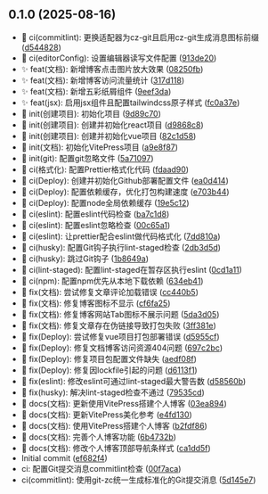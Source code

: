 ## 0.1.0 (2025-08-16)

* :ferris_wheel: ci(commitlint): 更换适配器为cz-git且启用cz-git生成消息图标前缀 ([d544828](https://github.com/Topskys/blog/commit/d544828))
* :ferris_wheel: ci(editorConfig): 设置编辑器读写文件配置 ([913de20](https://github.com/Topskys/blog/commit/913de20))
* ✨ feat(文档): 新增博客点击图片放大效果 ([08250fb](https://github.com/Topskys/blog/commit/08250fb))
* ✨ feat(文档): 新增博客访问流量统计 ([317d118](https://github.com/Topskys/blog/commit/317d118))
* ✨ feat(文档): 新增五彩纸屑组件 ([9eef3da](https://github.com/Topskys/blog/commit/9eef3da))
* ✨ feat(jsx): 启用jsx组件且配置tailwindcss原子样式 ([fc0a37e](https://github.com/Topskys/blog/commit/fc0a37e))
* 🎉 init(创建项目): 初始化项目 ([9d89c70](https://github.com/Topskys/blog/commit/9d89c70))
* 🎉 init(创建项目): 创建并初始化react项目 ([d9868c8](https://github.com/Topskys/blog/commit/d9868c8))
* 🎉 init(创建项目): 创建并初始化vue项目 ([82c1d58](https://github.com/Topskys/blog/commit/82c1d58))
* 🎉 init(文档): 初始化VitePress项目 ([a9e8f87](https://github.com/Topskys/blog/commit/a9e8f87))
* 🎉 init(git): 配置git忽略文件 ([5a71097](https://github.com/Topskys/blog/commit/5a71097))
* 🐎 ci(格式化): 配置Prettier格式化代码 ([fdaad90](https://github.com/Topskys/blog/commit/fdaad90))
* 🐎 ci(Deploy): 创建并初始化Github部署配置文件 ([ea0d414](https://github.com/Topskys/blog/commit/ea0d414))
* 🐎 ci(Deploy): 配置依赖缓存，优化打包构建速度 ([e703b44](https://github.com/Topskys/blog/commit/e703b44))
* 🐎 ci(Deploy): 配置node全局依赖缓存 ([19e5c12](https://github.com/Topskys/blog/commit/19e5c12))
* 🐎 ci(eslint): 配置eslint代码检查 ([ba7c1d8](https://github.com/Topskys/blog/commit/ba7c1d8))
* 🐎 ci(eslint): 配置eslint忽略检查 ([00c65a1](https://github.com/Topskys/blog/commit/00c65a1))
* 🐎 ci(eslint): 让prettier配合eslint做代码格式化 ([7dd810a](https://github.com/Topskys/blog/commit/7dd810a))
* 🐎 ci(husky): 配置Git钩子执行lint-staged检查 ([2db3d5d](https://github.com/Topskys/blog/commit/2db3d5d))
* 🐎 ci(husky): 跳过Git钩子 ([1b8649a](https://github.com/Topskys/blog/commit/1b8649a))
* 🐎 ci(lint-staged): 配置lint-staged在暂存区执行eslint ([0cd1a11](https://github.com/Topskys/blog/commit/0cd1a11))
* 🐎 ci(npm): 配置npm优先从本地下载依赖 ([634eb41](https://github.com/Topskys/blog/commit/634eb41))
* 🐞 fix(文档): 尝试修复文章评论加载错误 ([cc440b5](https://github.com/Topskys/blog/commit/cc440b5))
* 🐞 fix(文档): 修复博客图标不显示 ([cf6fa25](https://github.com/Topskys/blog/commit/cf6fa25))
* 🐞 fix(文档): 修复博客网站Tab图标不展示问题 ([5da3d05](https://github.com/Topskys/blog/commit/5da3d05))
* 🐞 fix(文档): 修复文章存在伪链接导致打包失败 ([3ff381e](https://github.com/Topskys/blog/commit/3ff381e))
* 🐞 fix(Deploy): 尝试修复vue项目打包部署错误 ([d5955cf](https://github.com/Topskys/blog/commit/d5955cf))
* 🐞 fix(Deploy): 修复文档博客访问资源404问题 ([697c2bc](https://github.com/Topskys/blog/commit/697c2bc))
* 🐞 fix(Deploy): 修复项目包配置文件缺失 ([aedf08f](https://github.com/Topskys/blog/commit/aedf08f))
* 🐞 fix(Deploy): 修复因lockfile引起的问题 ([d6113f1](https://github.com/Topskys/blog/commit/d6113f1))
* 🐞 fix(eslint): 修改eslint可通过lint-staged最大警告数 ([d58560b](https://github.com/Topskys/blog/commit/d58560b))
* 🐞 fix(husky): 解决lint-staged检查不通过 ([79535cd](https://github.com/Topskys/blog/commit/79535cd))
* 📃 docs(文档): 更新使用VitePress搭建个人博客 ([03ea894](https://github.com/Topskys/blog/commit/03ea894))
* 📃 docs(文档): 更新VitePress美化参考 ([e4fd130](https://github.com/Topskys/blog/commit/e4fd130))
* 📃 docs(文档): 使用VitePress搭建个人博客 ([b2fdf86](https://github.com/Topskys/blog/commit/b2fdf86))
* 📃 docs(文档): 完善个人博客功能 ([6b4732b](https://github.com/Topskys/blog/commit/6b4732b))
* 📃 docs(文档): 修改个人博客顶部导航条样式 ([ca1dd5f](https://github.com/Topskys/blog/commit/ca1dd5f))
* Initial commit ([ef682f4](https://github.com/Topskys/blog/commit/ef682f4))
* ci: 配置Git提交消息commitlint检查 ([00f7aca](https://github.com/Topskys/blog/commit/00f7aca))
* ci(commitlint): 使用git-zc统一生成标准化的Git提交消息 ([5d145e7](https://github.com/Topskys/blog/commit/5d145e7))



